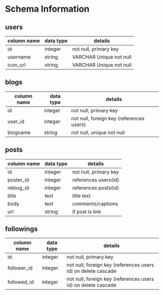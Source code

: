 # Schema Information

## users
column name | data type | details
------------|-----------|-----------------------
id          | integer   | not null, primary key
username    | string    | VARCHAR  Unique not null
icon_url    | string    | VARCHAR  Unique not null

## blogs
column name     | data type | details
----------------|-----------|-----------------------
id              | integer   | not null, primary key
user_id        | integer   | not null, foreign key (references users)
blogname        | string    | not null, unique not null

## posts
column name | data type | details
------------|-----------|-----------------------
id          | integer   | not null, primary key
poster_id   | integer   | references users(id)
reblog_id   | integer   | references posts(id)
title       | text      | title text
body        | text      | comments/captions
url         | string    | if post is link

## followings
column name | data type | details
------------|-----------|-----------------------
id          | integer   | not null, primary key
follower_id | integer   | not null, foreign key (references users id) on delete cascade
followed_id| integer   | not null, foreign key (references users id) on delete cascade

